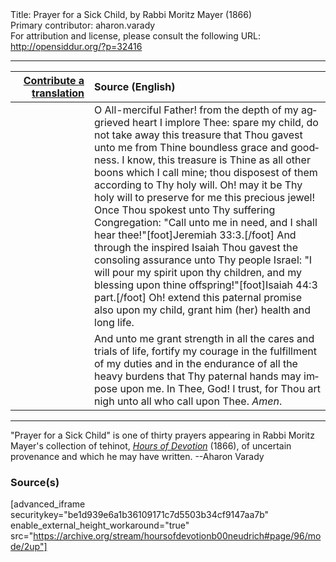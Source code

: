 <html>
<head></head>
<body>
Title: Prayer for a Sick Child, by Rabbi Moritz Mayer (1866)<br />
Primary contributor: aharon.varady<br />
For attribution and license, please consult the following URL: <a href="http://opensiddur.org/?p=32416">http://opensiddur.org/?p=32416</a>
<p />
<hr />

<table style="margin-left: auto;margin-right: auto;" class="draggable">
<thead><tr><th id="x" style="text-align: right;"><a href="/contributing/upload/">Contribute a translation</a></th><th style="text-align: left;">Source (English)</th></tr></thead>
<tbody>
<tr><td style="vertical-align:top;" width="25%">
<div class="liturgy" lang="he">

</span></div></td>
 
<td style="vertical-align:top;">
<div class="english" lang="en">
O All-merciful Father! from the depth of my aggrieved heart I implore Thee: spare my child, do not take away this treasure that Thou gavest unto me from Thine boundless grace and goodness. I know, this treasure is Thine as all other boons which I call mine; thou disposest of them according to Thy holy will. Oh! may it be Thy holy will to preserve for me this precious jewel! Once Thou spokest unto Thy suffering Congregation: "Call unto me in need, and I shall hear thee!"[foot]Jeremiah 33:3.[/foot] And through the inspired Isaiah Thou gavest the consoling assurance unto Thy people Israel: "I will pour my spirit upon thy children, and my blessing upon thine offspring!"[foot]Isaiah 44:3 part.[/foot] Oh! extend this paternal promise also upon my child, grant him (her) health and long life. 
</div></td></tr>


<tr><td style="vertical-align:top;">
<div class="liturgy" lang="he">

</span></div></td>
 
<td style="vertical-align:top;">
<div class="english" lang="en">
And unto me grant strength in all the cares and trials of life, fortify my courage in the fulfillment of my duties and in the endurance of all the heavy burdens that Thy paternal hands may impose upon me. In Thee, God! I trust, for Thou art nigh unto all who call upon Thee. <em>Amen</em>. 
</div></td></tr>
</tbody></table>

<hr />

"Prayer for a Sick Child" is one of thirty prayers appearing in Rabbi Moritz Mayer's collection of tehinot, <em><a href="/?p=3692">Hours of Devotion</a></em> (1866), of uncertain provenance and which he may have written. --Aharon Varady

<h3>Source(s)</h3>

[advanced_iframe securitykey="be1d939e6a1b36109171c7d5503b34cf9147aa7b" enable_external_height_workaround="true" src="https://archive.org/stream/hoursofdevotionb00neudrich#page/96/mode/2up"]

&nbsp;
</body>
</html>